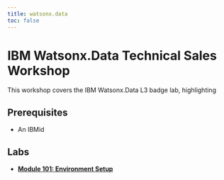 ```yaml
---
title: watsonx.data
toc: false
---
```


# IBM Watsonx.Data Technical Sales Workshop

This workshop covers the IBM Watsonx.Data L3 badge lab, highlighting 



## Prerequisites

- An IBMid

## Labs

- **[Module 101: Environment Setup](/watsonx.data/101)**

